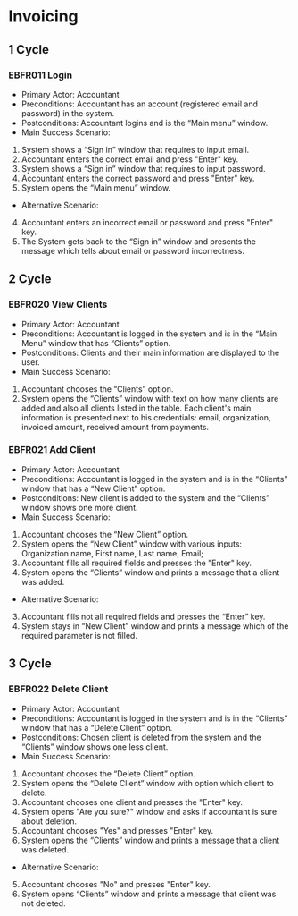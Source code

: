 # Invoicing

## 1 Cycle
### EBFR011 Login

* Primary Actor: Accountant
* Preconditions: Accountant has an account (registered email and password) in the 
system. 
* Postconditions: Accountant logins and is the “Main menu” window.
* Main Success Scenario:
1. System shows a “Sign in” window that requires to input email.
2. Accountant enters the correct email and press "Enter" key.
3. System shows a “Sign in” window that requires to input password.
4. Accountant enters the correct password and press "Enter" key.
5. System opens the “Main menu” window.
* Alternative Scenario:
4. Accountant enters an incorrect email or password and press "Enter" key.
5. The System gets back to the “Sign in” window and presents the message which tells 
about email or password incorrectness.

## 2 Cycle
### EBFR020 View Clients
* Primary Actor: Accountant
* Preconditions: Accountant is logged in the system and is in the “Main Menu” window 
that has “Clients” option.
* Postconditions: Clients and their main information are displayed to the user.
* Main Success Scenario:
1. Accountant chooses the “Clients” option.
2. System opens the “Clients” window with text on how many clients are added and 
also all clients listed in the table. Each client's main information is presented next 
to his credentials: email, organization, invoiced amount, received amount from 
payments.

### EBFR021 Add Client
* Primary Actor: Accountant
* Preconditions: Accountant is logged in the system and is in the “Clients” window that 
has a “New Client” option.
* Postconditions: New client is added to the system and the “Clients” window shows 
one more client.
* Main Success Scenario:
1. Accountant chooses the “New Client” option.
2. System opens the “New Client” window with various 
inputs: Organization name, First name, Last name, Email;
3. Accountant fills all required fields and presses the "Enter" key.
4. System opens the “Clients” window and prints a message that a client was added.
* Alternative Scenario:
3. Accountant fills not all required fields and presses the “Enter” key.
4. System stays in “New Client” window and prints a message which of the required 
parameter is not filled.

## 3 Cycle
### EBFR022 Delete Client
* Primary Actor: Accountant
* Preconditions: Accountant is logged in the system and is in the “Clients” window that 
has a “Delete Client” option.
* Postconditions: Chosen client is deleted from the system and the “Clients” window shows 
one less client.
* Main Success Scenario:
1. Accountant chooses the “Delete Client” option.
2. System opens the “Delete Client” window with option which client to delete.
3. Accountant chooses one client and presses the "Enter" key.
4. System opens "Are you sure?" window and asks if accountant is sure about deletion.
5. Accountant chooses "Yes" and presses "Enter" key.   
6. System opens the “Clients” window and prints a message that a client was deleted.
* Alternative Scenario:
5. Accountant chooses "No" and presses "Enter" key.
6. System opens “Clients” window and prints a message that client was not deleted.
